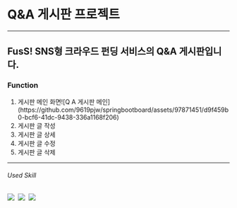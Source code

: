 # Q&A 게시판 프로젝트
------------
## FusS! SNS형 크라우드 펀딩 서비스의 Q&A 게시판입니다. 

### Function
<ol>
    <li>게시판 메인 화면![Q A 게시판 메인](https://github.com/9619pjw/springbootboard/assets/97871451/d9f459b0-bcf6-41dc-9438-336a1168f206)
</li>
    <li>게시판 글 작성</li>
    <li>게시판 글 상세</li>
    <li>게시판 글 수정</li>
    <li>게시판 글 삭제</li>
</ol>



------------
###### Used Skill
<p>
<img src="https://img.shields.io/badge/Java-007396?style=for-the-badge&logo=OpenJDK&logoColor=white"/>&nbsp;
<img src="https://img.shields.io/badge/Spring-6DB33F?style=for-the-badge&logo=Spring&logoColor=green">&nbsp;
<img src="https://img.shields.io/badge/Spring Boot-6DB33F?style=for-the-badge&logo=Spring Boot&logoColor=yellow">&nbsp;
</p>
